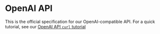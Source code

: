 # OpenAI API

This is the official specification for our OpenAI-compatible API. For a quick tutorial, see our [OpenAI API `curl` tutorial](../tutorials/curl.openai.md)

